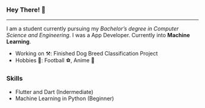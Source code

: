 ### Hey There! 👋

____________

I am a student currently pursuing my *Bachelor’s degree in Computer Science and Engineering*. I was a App Developer.
Currently into **Machine Learning**.

+ Working on ⚒: Finished Dog Breed Classification Project
+ Hobbies 🎲: Football ⚽, Anime 🍡


### Skills
+ Flutter and Dart (Indermediate)
+ Machine Learning in Python (Beginner)
